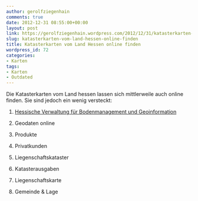 ```yaml
---
author: gerolfziegenhain
comments: true
date: 2012-12-31 08:55:00+00:00
layout: post
link: https://gerolfziegenhain.wordpress.com/2012/12/31/katasterkarten-vom-land-hessen-online-finden/
slug: katasterkarten-vom-land-hessen-online-finden
title: Katasterkarten vom Land Hessen online finden
wordpress_id: 72
categories:
- Karten
tags:
- Karten
- Outdated
---
```


Die Katasterkarten vom Land hessen lassen sich mittlerweile auch online finden. Sie sind jedoch ein wenig versteckt:



	
  1. [Hessische Verwaltung für Bodenmanagement und Geoinformation](http://www.hvbg.hessen.de/irj/HVBG_Internet)

	
  2. Geodaten online

	
  3. Produkte

	
  4. Privatkunden

	
  5. Liegenschaftskataster

	
  6. Katasterausgaben

	
  7. Liegenschaftskarte

	
  8. Gemeinde & Lage



